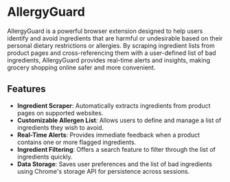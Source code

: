 # AllergyGuard

AllergyGuard is a powerful browser extension designed to help users identify and avoid ingredients that are harmful or undesirable based on their personal dietary restrictions or allergies. By scraping ingredient lists from product pages and cross-referencing them with a user-defined list of bad ingredients, AllergyGuard provides real-time alerts and insights, making grocery shopping online safer and more convenient.

## Features

- **Ingredient Scraper**: Automatically extracts ingredients from product pages on supported websites.
- **Customizable Allergen List**: Allows users to define and manage a list of ingredients they wish to avoid.
- **Real-Time Alerts**: Provides immediate feedback when a product contains one or more flagged ingredients.
- **Ingredient Filtering**: Offers a search feature to filter through the list of ingredients quickly.
- **Data Storage**: Saves user preferences and the list of bad ingredients using Chrome's storage API for persistence across sessions.
